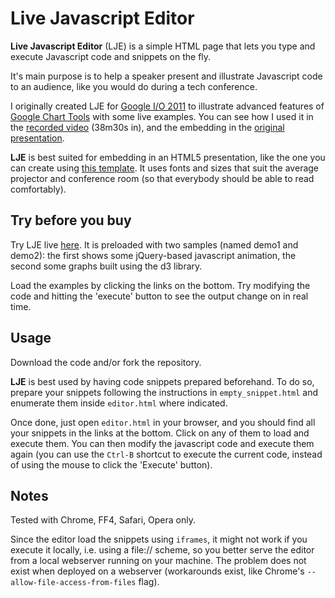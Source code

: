 # Live Javascript Editor #
**Live Javascript Editor** (LJE) is a simple HTML page that lets you type and execute
Javascript code and snippets on the fly.

It's main purpose is to help a speaker present and illustrate Javascript code to an
audience, like you would do during a tech conference.

I originally created LJE for [Google I/O 2011](http://www.google.com/events/io/2011/index-live.html)
to illustrate advanced features of [Google Chart Tools](code.google.com/apis/chart) with some
live examples. You can see how I used it in the [recorded video](http://www.youtube.com/watch?v=NZtgT4jgnE8&feature=player_embedded#at=2310) (38m30s in),
and the embedding in the [original presentation](http://google-visualization-io2011.googlecode.com/hg/index.html#42).

**LJE** is best suited for embedding in an HTML5 presentation, like the one you can create using
[this template](http://code.google.com/p/io-2011-slides/). It uses fonts and sizes that suit the
average projector and conference room (so that everybody should be able to read comfortably).

## Try before you buy ##

Try LJE live [here](http://battlehorse.github.com/LJE/editor.html). It is preloaded with two
samples (named demo1 and demo2): the first shows some jQuery-based javascript animation, the
second some graphs built using the d3 library.

Load the examples by clicking the links on the bottom. Try modifying the code and hitting the
'execute' button to see the output change on in real time.

## Usage ##

Download the code and/or fork the repository.

**LJE** is best used by having code snippets prepared beforehand. To do so, prepare your snippets
following the instructions in <code>empty_snippet.html</code> and enumerate them inside
<code>editor.html</code> where indicated.

Once done, just open <code>editor.html</code> in your browser, and you should find all your
snippets in the links at the bottom. Click on any of them to load and execute them. You can
then modify the javascript code and execute them again (you can use the <code>Ctrl-B</code> shortcut
to execute the current code, instead of using the mouse to click the 'Execute' button).

## Notes ##

Tested with Chrome, FF4, Safari, Opera only.

Since the editor load the snippets using <code>iframes</code>, it might not work if you execute it
locally, i.e. using a file:// scheme, so you better serve the editor from a local webserver running
on your machine. The problem does not exist when deployed on a webserver (workarounds exist, like Chrome's <code>--allow-file-access-from-files</code> flag).